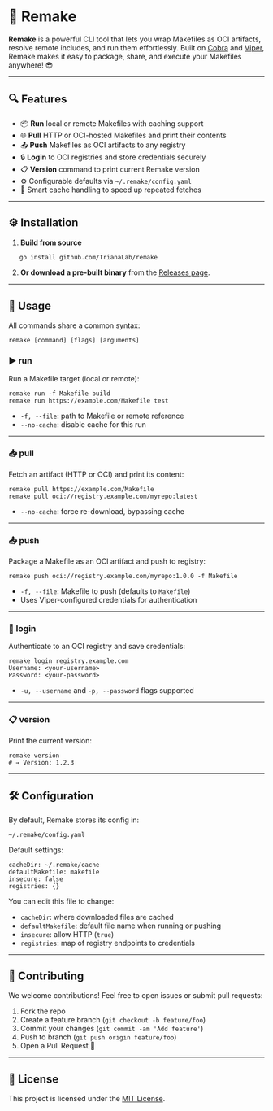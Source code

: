 # 🚀 Remake

**Remake** is a powerful CLI tool that lets you wrap Makefiles as OCI artifacts, resolve remote includes, and run them effortlessly. Built on [Cobra](https://github.com/spf13/cobra) and [Viper](https://github.com/spf13/viper), Remake makes it easy to package, share, and execute your Makefiles anywhere! 😎

---

## 🔍 Features

* 📦 **Run** local or remote Makefiles with caching support
* 🌐 **Pull** HTTP or OCI-hosted Makefiles and print their contents
* 📤 **Push** Makefiles as OCI artifacts to any registry
* 🔒 **Login** to OCI registries and store credentials securely
* 📋 **Version** command to print current Remake version
* ⚙️ Configurable defaults via `~/.remake/config.yaml`
* 🔄 Smart cache handling to speed up repeated fetches

---

## ⚙️ Installation

1. **Build from source**
```bash
   go install github.com/TrianaLab/remake
```

2. **Or download a pre-built binary** from the [Releases page](https://github.com/TrianaLab/remake/releases).

---

## 📖 Usage

All commands share a common syntax:

```
remake [command] [flags] [arguments]
```

### ▶️ run

Run a Makefile target (local or remote):

```
remake run -f Makefile build
remake run https://example.com/Makefile test
```

* `-f, --file`: path to Makefile or remote reference
* `--no-cache`: disable cache for this run

---

### 📥 pull

Fetch an artifact (HTTP or OCI) and print its content:

```
remake pull https://example.com/Makefile
remake pull oci://registry.example.com/myrepo:latest
```

* `--no-cache`: force re-download, bypassing cache

---

### 📤 push

Package a Makefile as an OCI artifact and push to registry:

```
remake push oci://registry.example.com/myrepo:1.0.0 -f Makefile
```

* `-f, --file`: Makefile to push (defaults to `Makefile`)
* Uses Viper-configured credentials for authentication

---

### 🔐 login

Authenticate to an OCI registry and save credentials:

```
remake login registry.example.com
Username: <your-username>
Password: <your-password>
```

* `-u, --username` and `-p, --password` flags supported

---

### 📋 version

Print the current version:

```
remake version
# → Version: 1.2.3
```

---

## 🛠️ Configuration

By default, Remake stores its config in:

```
~/.remake/config.yaml
```

Default settings:

```
cacheDir: ~/.remake/cache
defaultMakefile: makefile
insecure: false
registries: {}
```

You can edit this file to change:

* `cacheDir`: where downloaded files are cached
* `defaultMakefile`: default file name when running or pushing
* `insecure`: allow HTTP (`true`)
* `registries`: map of registry endpoints to credentials

---

## 🤝 Contributing

We welcome contributions! Feel free to open issues or submit pull requests:

1. Fork the repo
2. Create a feature branch (`git checkout -b feature/foo`)
3. Commit your changes (`git commit -am 'Add feature'`)
4. Push to branch (`git push origin feature/foo`)
5. Open a Pull Request 🚀

---

## 📜 License

This project is licensed under the [MIT License](LICENSE).

